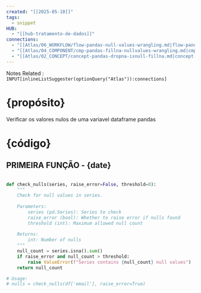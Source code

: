 ```yaml
---
created: "[[2025-05-10]]"
tags:
  - snippet
HUB:
  - "[[hub-tratamento-de-dados]]"
connections:
  - "[[Atlas/06_WORKFLOW/flow-pandas-null-values-wrangling.md|flow-pandas-null-values-wrangling]]"
  - "[[Atlas/04_COMPONENT/cmp-pandas-fillna-nullvalues-wrangling.md|cmp-pandas-fillna-nullvalues-wrangling]]"
  - "[[Atlas/02_CONCEPT/concept-pandas-dropna-isnull-fillna.md|concept-pandas-dropna-isnull-fillna]]"
---
```


Notes Related : `INPUT[inlineListSuggester(optionQuery("Atlas")):connections]` 

# {propósito}

Verificar os valores nulos de uma variavel dataframe pandas


# {código}

## PRIMEIRA FUNÇÃO - {date}

```python

def check_nulls(series, raise_error=False, threshold=0):
    """
    Check for null values in series.
    
    Parameters:
        series (pd.Series): Series to check
        raise_error (bool): Whether to raise error if nulls found
        threshold (int): Maximum allowed null count
    
    Returns:
        int: Number of nulls
    """
    null_count = series.isna().sum()
    if raise_error and null_count > threshold:
        raise ValueError(f"Series contains {null_count} null values")
    return null_count

# Usage:
# nulls = check_nulls(df['email'], raise_error=True)

```